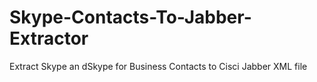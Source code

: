 # Skype-Contacts-To-Jabber-Extractor
Extract Skype an dSkype for Business Contacts to Cisci Jabber XML file
